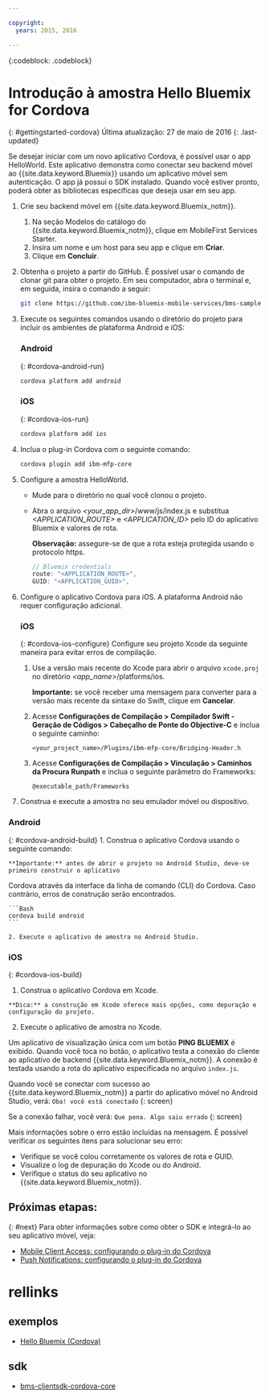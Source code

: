 ```yaml
---

copyright:
  years: 2015, 2016

---
```

<!-- Attribute definitions -->
{:codeblock: .codeblock}

# Introdução à amostra Hello Bluemix for Cordova
{: #gettingstarted-cordova}
Última atualização: 27 de maio de 2016
{: .last-updated}

Se desejar iniciar com um novo aplicativo Cordova, é possível usar o app HelloWorld. Este aplicativo demonstra como conectar seu backend móvel ao {{site.data.keyword.Bluemix}} usando um aplicativo móvel sem autenticação. O app já possui o SDK instalado. Quando você estiver pronto, poderá obter as bibliotecas específicas que deseja usar em seu app.

1. Crie seu backend móvel em {{site.data.keyword.Bluemix_notm}}.

	1. Na seção Modelos do catálogo do {{site.data.keyword.Bluemix_notm}}, clique em MobileFirst Services Starter.
	1. Insira um nome e um host para seu app e clique em **Criar**.
	1. Clique em **Concluir**.

2. Obtenha o projeto a partir do GitHub. É possível usar o comando de clonar git para obter o projeto. Em seu
computador, abra o terminal e, em seguida, insira o comando a seguir:

	```Bash
	git clone https://github.com/ibm-bluemix-mobile-services/bms-samples-cordova-helloworld
	```

3. Execute os seguintes comandos usando o diretório do projeto para incluir os ambientes de plataforma Android e iOS:

	### Android
	{: #cordova-android-run}

	```Bash
	cordova platform add android
	```

	### iOS
	{: #cordova-ios-run}

	```Bash
	cordova platform add ios
	```

4. Inclua o plug-in Cordova com o seguinte comando:

	```Bash
	cordova plugin add ibm-mfp-core
	```

5. Configure a amostra HelloWorld.

	* Mude para o diretório no qual você clonou o projeto.
	* Abra o arquivo *&lt;your_app_dir&gt;*/www/js/index.js e substitua *&lt;APPLICATION_ROUTE&gt;* e *&lt;APPLICATION_ID&gt;* pelo ID do aplicativo Bluemix e valores de rota.

		**Observação:** assegure-se de que a rota esteja protegida usando o protocolo https.

		```Javascript
		// Bluemix credentials
		route: "<APPLICATION_ROUTE>",
		GUID: "<APPLICATION_GUID>",
		```

6. Configure o aplicativo Cordova para iOS. A plataforma Android não requer configuração adicional.

	### iOS
	{: #cordova-ios-configure}
  Configure seu projeto Xcode da seguinte maneira para evitar erros de compilação.

	1. Use a versão mais recente do Xcode para abrir o arquivo `xcode.proj` no diretório *&lt;app_name&gt;*/platforms/ios.

		**Importante:** se você receber uma mensagem para converter para a versão mais recente da sintaxe do
Swift, clique em **Cancelar**.

	2. Acesse **Configurações de Compilação > Compilador Swift - Geração de Códigos > Cabeçalho de Ponte do Objective-C** e inclua o seguinte caminho:

		```
		<your_project_name>/Plugins/ibm-mfp-core/Bridging-Header.h
		```

	3. Acesse **Configurações de Compilação > Vinculação > Caminhos da Procura Runpath** e inclua o seguinte parâmetro do Frameworks:

		```
		@executable_path/Frameworks
		```

7. Construa e execute a amostra no seu emulador móvel ou dispositivo.

  ### Android
  {: #cordova-android-build}
	1. Construa o aplicativo Cordova usando o seguinte comando:

    **Importante:** antes de abrir o projeto no Android Studio, deve-se primeiro construir o aplicativo
Cordova através da interface da linha de comando (CLI) do Cordova. Caso contrário, erros de construção serão encontrados.

	```Bash
	cordova build android
	```

	2. Execute o aplicativo de amostra no Android Studio.

  ### iOS
  {: #cordova-ios-build}
  1. Construa o aplicativo Cordova em Xcode.

    **Dica:** a construção em Xcode oferece mais opções, como depuração e configuração do projeto.

  2. Execute o aplicativo de amostra no Xcode.

Um aplicativo de visualização única com um botão **PING BLUEMIX** é exibido. Quando você toca no botão, o aplicativo testa a conexão do cliente ao aplicativo de backend {{site.data.keyword.Bluemix_notm}}. A conexão é testada usando a rota do aplicativo especificada no arquivo `index.js`.

<!--
![Hello World application successfully connected to Bluemix](images/yayconnected.jpg "Figure 1. Hello World application successfully connected to Bluemix")
-->

  Quando você se conectar com sucesso ao {{site.data.keyword.Bluemix_notm}} a partir do aplicativo móvel no Android Studio,
verá: `Oba! você está conectado`
  {: screen}


<!--![Hello World application not connected to Bluemix](images/bummer_android.jpg "Figure 2. Hello World application not connected to Bluemix")-->

Se a conexão falhar, você verá:
  `Que pena. Algo saiu errado`
  {: screen}
   
Mais informações sobre o erro estão incluídas na mensagem. É possível verificar os seguintes itens para solucionar seu erro:

- Verifique se você colou corretamente os valores de
rota e GUID.
- Visualize o log de depuração do Xcode ou do Android.
- Verifique o status do seu aplicativo no {{site.data.keyword.Bluemix_notm}}.

## Próximas etapas:
{: #next}
Para obter informações sobre como obter o SDK e integrá-lo ao seu aplicativo móvel, veja:
* [Mobile Client Access: configurando o plug-in do Cordova](../../services/mobileaccess/getting-started-cordova.html)
* [Push Notifications: configurando o plug-in do Cordova](../../services/mobilepush/enablepush_cordova.html#setup_sdk_cordova)

# rellinks

## exemplos
   * [Hello Bluemix (Cordova)](https://github.com/ibm-bluemix-mobile-services/bms-samples-cordova-helloworld)

## sdk
   * [bms-clientsdk-cordova-core](https://github.com/ibm-bluemix-mobile-services/bms-clientsdk-cordova-plugin-core)

<!--## api
   * [Core API](https://www.{DomainName}/docs/api/content/api/mobilefirst/cordova/core-api-doc/overview-summary.html)
-->
